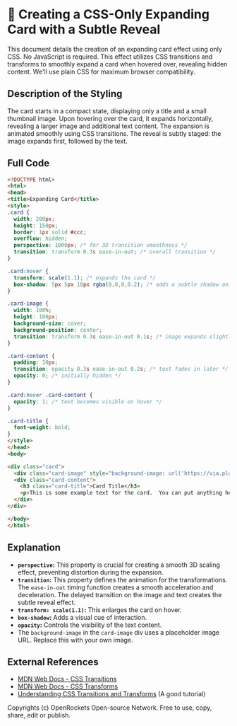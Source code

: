 # 🐞 Creating a CSS-Only Expanding Card with a Subtle Reveal


This document details the creation of an expanding card effect using only CSS.  No JavaScript is required.  This effect utilizes CSS transitions and transforms to smoothly expand a card when hovered over, revealing hidden content.  We'll use plain CSS for maximum browser compatibility.

## Description of the Styling

The card starts in a compact state, displaying only a title and a small thumbnail image. Upon hovering over the card, it expands horizontally, revealing a larger image and additional text content. The expansion is animated smoothly using CSS transitions.  The reveal is subtly staged: the image expands first, followed by the text.


## Full Code

```html
<!DOCTYPE html>
<html>
<head>
<title>Expanding Card</title>
<style>
.card {
  width: 200px;
  height: 150px;
  border: 1px solid #ccc;
  overflow: hidden;
  perspective: 1000px; /* for 3D transition smoothness */
  transition: transform 0.3s ease-in-out; /* overall transition */
}

.card:hover {
  transform: scale(1.1); /* expands the card */
  box-shadow: 5px 5px 10px rgba(0,0,0,0.2); /* adds a subtle shadow on hover */
}

.card-image {
  width: 100%;
  height: 100px;
  background-size: cover;
  background-position: center;
  transition: transform 0.3s ease-in-out 0.1s; /* image expands slightly later */
}

.card-content {
  padding: 10px;
  transition: opacity 0.3s ease-in-out 0.2s; /* text fades in later */
  opacity: 0; /* initially hidden */
}

.card:hover .card-content {
  opacity: 1; /* text becomes visible on hover */
}

.card-title {
  font-weight: bold;
}
</style>
</head>
<body>

<div class="card">
  <div class="card-image" style="background-image: url('https://via.placeholder.com/200x100');"></div>
  <div class="card-content">
    <h3 class="card-title">Card Title</h3>
    <p>This is some example text for the card.  You can put anything here!</p>
  </div>
</div>

</body>
</html>
```

## Explanation

* **`perspective`:**  This property is crucial for creating a smooth 3D scaling effect, preventing distortion during the expansion.
* **`transition`:** This property defines the animation for the transformations. The `ease-in-out` timing function creates a smooth acceleration and deceleration.  The delayed transition on the image and text creates the subtle reveal effect.
* **`transform: scale(1.1)`:** This enlarges the card on hover.
* **`box-shadow`:** Adds a visual cue of interaction.
* **`opacity`:** Controls the visibility of the text content.
*  The `background-image` in the `card-image` div uses a placeholder image URL. Replace this with your own image.


## External References

* [MDN Web Docs - CSS Transitions](https://developer.mozilla.org/en-US/docs/Web/CSS/transition)
* [MDN Web Docs - CSS Transforms](https://developer.mozilla.org/en-US/docs/Web/CSS/transform)
* [Understanding CSS Transitions and Transforms](https://css-tricks.com/almanac/properties/t/transform/) (A good tutorial)


Copyrights (c) OpenRockets Open-source Network. Free to use, copy, share, edit or publish.


